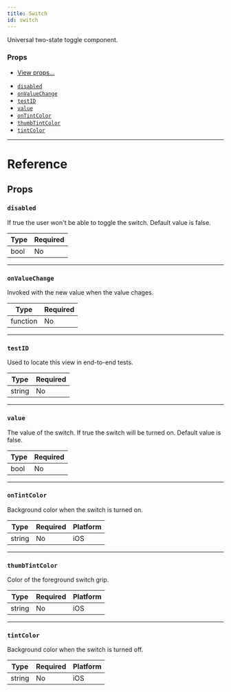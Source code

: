 ```yaml
---
title: Switch
id: switch
---
```


Universal two-state toggle component.

### Props

- [View props...](view.md#props)

* [`disabled`](switch.md#disabled)
* [`onValueChange`](switch.md#onvaluechange)
* [`testID`](switch.md#testid)
* [`value`](switch.md#value)
* [`onTintColor`](switch.md#ontintcolor)
* [`thumbTintColor`](switch.md#thumbtintcolor)
* [`tintColor`](switch.md#tintcolor)

---

# Reference

## Props

### `disabled`

If true the user won't be able to toggle the switch. Default value is false.

| Type | Required |
| ---- | -------- |
| bool | No       |

---

### `onValueChange`

Invoked with the new value when the value chages.

| Type     | Required |
| -------- | -------- |
| function | No       |

---

### `testID`

Used to locate this view in end-to-end tests.

| Type   | Required |
| ------ | -------- |
| string | No       |

---

### `value`

The value of the switch. If true the switch will be turned on. Default value is false.

| Type | Required |
| ---- | -------- |
| bool | No       |

---

### `onTintColor`

Background color when the switch is turned on.

| Type   | Required | Platform |
| ------ | -------- | -------- |
| string | No       | iOS      |

---

### `thumbTintColor`

Color of the foreground switch grip.

| Type   | Required | Platform |
| ------ | -------- | -------- |
| string | No       | iOS      |

---

### `tintColor`

Background color when the switch is turned off.

| Type   | Required | Platform |
| ------ | -------- | -------- |
| string | No       | iOS      |
